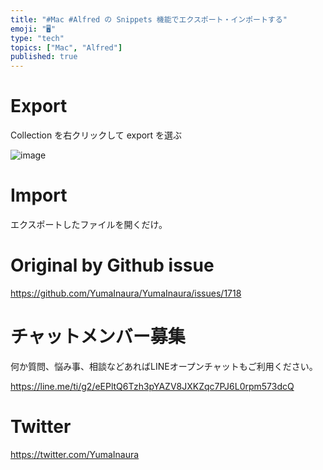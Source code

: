 ```yaml
---
title: "#Mac #Alfred の Snippets 機能でエクスポート・インポートする"
emoji: "🖥"
type: "tech"
topics: ["Mac", "Alfred"]
published: true
---
```


# Export

Collection を右クリックして export を選ぶ

![image](https://user-images.githubusercontent.com/13635059/57364499-4d881680-71be-11e9-8aa0-db379a5170f0.png)

# Import

エクスポートしたファイルを開くだけ。

# Original by Github issue

https://github.com/YumaInaura/YumaInaura/issues/1718








<!-- Update From Qiita API -->

# チャットメンバー募集


何か質問、悩み事、相談などあればLINEオープンチャットもご利用ください。

https://line.me/ti/g2/eEPltQ6Tzh3pYAZV8JXKZqc7PJ6L0rpm573dcQ





# Twitter


https://twitter.com/YumaInaura


<!-- Update From Qiita API -->


